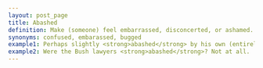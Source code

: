 ```yaml
---
layout: post_page
title: Abashed
definition: Make (someone) feel embarrassed, disconcerted, or ashamed.
synonyms: confused, embarassed, bugged
example1: Perhaps slightly <strong>abashed</strong> by his own (entirely justified) boldness, Goldhill occasionally muzzles his own point.
example2: Were the Bush lawyers <strong>abashed</strong>? Not at all.
---
```

